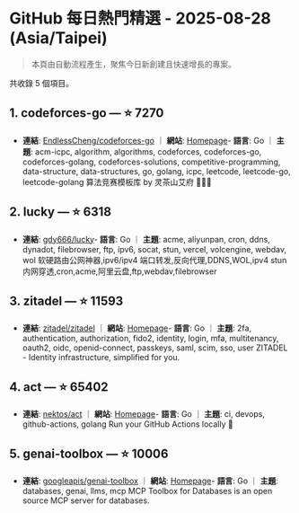 # GitHub 每日熱門精選 - 2025-08-28 (Asia/Taipei)

> 本頁由自動流程產生，聚焦今日新創建且快速增長的專案。

共收錄 5 個項目。

## 1. codeforces-go — ⭐ 7270

- **連結**: [EndlessCheng/codeforces-go](https://github.com/EndlessCheng/codeforces-go) ｜ **網站**: [Homepage](https://space.bilibili.com/206214)- **語言**: Go ｜ **主題**: acm-icpc, algorithm, algorithms, codeforces, codeforces-go, codeforces-golang, codeforces-solutions, competitive-programming, data-structure, data-structures, go, golang, icpc, leetcode, leetcode-go, leetcode-golang
算法竞赛模板库 by 灵茶山艾府 💭💡🎈

## 2. lucky — ⭐ 6318

- **連結**: [gdy666/lucky](https://github.com/gdy666/lucky)- **語言**: Go ｜ **主題**: acme, aliyunpan, cron, ddns, dynadot, filebrowser, ftp, ipv6, socat, stun, vercel, volcengine, webdav, wol
软硬路由公网神器,ipv6/ipv4 端口转发,反向代理,DDNS,WOL,ipv4 stun内网穿透,cron,acme,阿里云盘,ftp,webdav,filebrowser

## 3. zitadel — ⭐ 11593

- **連結**: [zitadel/zitadel](https://github.com/zitadel/zitadel) ｜ **網站**: [Homepage](https://zitadel.com)- **語言**: Go ｜ **主題**: 2fa, authentication, authorization, fido2, identity, login, mfa, multitenancy, oauth2, oidc, openid-connect, passkeys, saml, scim, sso, user
ZITADEL - Identity infrastructure, simplified for you.

## 4. act — ⭐ 65402

- **連結**: [nektos/act](https://github.com/nektos/act) ｜ **網站**: [Homepage](https://nektosact.com)- **語言**: Go ｜ **主題**: ci, devops, github-actions, golang
Run your GitHub Actions locally 🚀

## 5. genai-toolbox — ⭐ 10006

- **連結**: [googleapis/genai-toolbox](https://github.com/googleapis/genai-toolbox) ｜ **網站**: [Homepage](https://googleapis.github.io/genai-toolbox/getting-started/introduction/)- **語言**: Go ｜ **主題**: databases, genai, llms, mcp
MCP Toolbox for Databases is an open source MCP server for databases.



